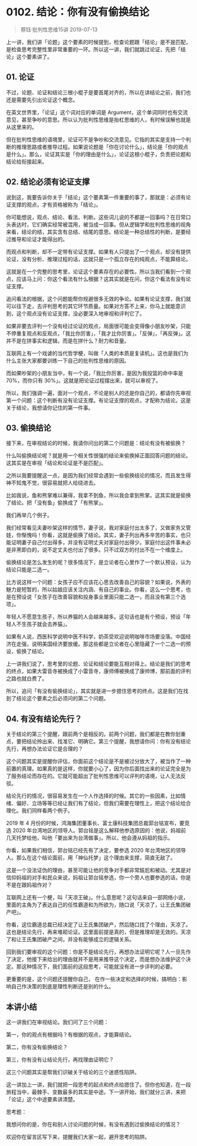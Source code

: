# 0102. 结论：你有没有偷换结论
> 蔡钰·批判性思维15讲
2019-07-13

上一讲，我们讲「论题」这个要素的时候提到，检查论题跟「结论」是不是匹配，是检查思考完整性里非常重要的一环。所以这一讲，我们就跳过论证，先把「结论」这个要素讲了。

## 01. 论证

不过，论题、论证和结论三根小棍子是要首尾对齐的，所以在讲结论之前，我们也还是需要先引出论证这个概念。

在英文世界里，「论证」这个词对应的单词是 Argument，这个单词同时也有交流意见，甚至争吵的意思。所以认为批判性思维是抬杠思维的人，有时候误解也就是从这里来的。

但在批判性思维的语境里，论证可不是争吵和交流意见。它指的其实是支持一个判断的推理思路或者推导过程。如果说论题是「你在讨论什么」，结论是「你的观点是什么」。那么，论证其实是「你的理由是什么」，论证这根小棍子，负责把论题和结论给衔接起来。

## 02. 结论必须有论证支撑

说到这，我要告诉你关于「结论」这个要素第一件重要的事了，那就是：必须有论证支撑的观点，才有资格被称为「结论」。

你可能想说，观点、结论、看法、判断。这些词儿说的不都是一回事吗？在日常口头表达时，它们确实经常被混用，被当成一回事。但从逻辑学和批判性思维的视角来看，结论的结，其实含有总结、结尾的意思。结论是一种总结性的判断，是要经过推导和论证才能得出的。

而观点和判断，却不一定带有论证支撑。如果有人只提出了一个观点，却没有提供论证，没有分析、推理过程的话，这就只是一个孤立存在的纯观点，不能算结论。

这就是在一个完整的思考里，论证这个要素存在的必要性。所以当我们看到一个观点，应该马上问：你这个看法有什么根据？这其实就是在问，你这个看法有没有论证支撑。

追问看法的根据，这个问题能帮你规避很多无效的争论。如果有论证支撑，我们就可以往下走，去评判思考的其它环节质量。如果对方答不上来，你马上就能意识到，这个观点没有论证支撑，没必要深入地审视和评判它了。

如果非要去评判一个没有经过论证的观点，局面很可能会变得像小朋友吵架，只能不停重复观点和反观点，「我比你厉害」，「我才比你厉害」。「反弹」，「再反弹」。这并不是在拼事实和逻辑，而是在拼什么？耐力和音量。

互联网上有一个戏谑的当代哲学梗，叫做「人类的本质是复读机」。这也是我们为什么主张大家都要训练一下自己的批判性思维的原因。

而如果吵架的小朋友当中，有一个说，「我比你厉害，是因为我投篮的命中率是 70%，而你只有 30%」。这就是把论证过程摆出来，就可以审视了。

所以，我们强调一遍，面对一个观点，不论是别人的还是你自己的，都请你先审视第一个问题：这个判断有没有论证支撑。有论证支撑的观点，才配称为结论。这是关于结论，我想请你记住的第一件事。

## 03. 偷换结论

接下来，在审视结论的时候，我请你问出的第二个问题是：结论有没有被偷换？

什么叫偷换结论呢？就是用一个相关性很强的结论来偷换掉正面回答问题的结论。这其实是在审视「结论和论证是不是匹配」。

之所以我要提醒这一点，是因为我们经常会遇到一些偷换结论的情况，而且发生得神不知鬼不觉，很容易就把人给绕进去。

比如我说，鱼和熊掌难以兼得，我拿不到鱼，所以我会拿到熊掌。这其实就是偷换了结论。把「没有鱼」偷换成了「有熊掌」。

我们再举几个例子。

我们经常看见夫妻吵架这样的情节，妻子说，我对家庭付出太多了，又做家务又管娃，你惭愧吗！你看，这就是偷换了结论。其实，妻子列出再多辛苦的事实，也只能证明妻子自己付出得多，并没有证明丈夫对家庭付出得少。家庭付出这件事未必是非黑即白的，说不定丈夫也付出了很多。只不过双方的付出不在一个维度上。

偷换结论是怎么发生的呢？很多情况下，是立论者在心里作了一个默认预设，认为结论只能是二选一。

比方说这样一个问题：女孩子应不应该花心思去改善自己的容貌？如果说，外表的魅力是短暂的，所以姑娘应该关注内涵、有自己的事业。你看，这么一个思考，也是在预设说「女孩子在改善容貌和投身事业里面只能二选一，而且没有第三个选项」。

年轻人不愿意生孩子，所以养猫的人会越来越多。这句话也是有个预设，预设「年轻人不生孩子就会去养猫」。

如果有人说，西医科学说明中医不科学，奶茶受欢迎说明咖啡市场要没落。中国经济在走强，说明美国经济要放缓。那这些都是立论者在心里隐藏了一个二选一的预设，偷换了结论。

上一讲我们说了，思考里的论题、论证和结论要能互相对得上。结论是我们的思考的终点，如果大雷音寺被换成了小雷音寺，康师傅被换成了康帅博，那前面的评判之路也就白费了。

所以，追问「有没有偷换结论」，其实就是进一步摁住思考的终点。这是我们在找到了结论这个要素之后必须问的第二个问题。

## 04. 有没有结论先行？

关于结论的第三个提醒，跟前两个是相反的。前两个问题，我们都是在教你划重点，要把结论拎出来、找准它、明确它。第三个提醒，我想请你问：你有没有结论先行，再想办法论证它是合理的？

这个问题其实是提醒你评估，你面前这个结论是不是被过分放大了，被当作了一种前置的真理。如果真的是这样，你就要小心了，因为你后面找出来的论证完全是为了服务结论而存在的。它就可能超出了批判性思维可以评判的语境，让人无法反驳。

结论先行的情况，很容易发生在一个人作选择的时候。其它的一些因素，比如情绪、偏好、立场等等已经让我们有了结论，但我们需要在理性上，把这个结论给合理化。我们同样看两个例子。

2019 年 4 月份的时候，鸿海集团董事长、富士康科技集团总裁郭台铭宣布，要竞选 2020 年台湾地区的领导人。郭台铭是这么解释他参选原因的：他说，妈祖前几天托梦给他，叫他「要出来为台湾做事」。所以，他会遵从妈祖的指示。

你看，如果我们相信，郭台铭已经先有了决定，要参选 2020 年台湾地区的领导人。那么在这个结论面前，用「神仙托梦」这个理由来支撑，简直无敌了。

这是一个没法证伪的理由，甚至可能让他的竞争对手都非常尴尬和被动。尤其是对信仰妈祖的对手和民众来说，妈祖让郭台铭参选，你一个旁人也要参选的话，你是不是在跟妈祖作对？

互联网上还有一个梗，叫「天凉王破」。什么意思呢？这句话来自一部网络小说，里面的主角为了表达自己的任性霸道和为所欲为，随口说「天凉了，让王氏集团破产吧」。

你看，这位霸道总裁已经决定了让王氏集团破产，然后随口找了个理由，天凉了。这也是结论先行，再来堆砌论证。这里面前提是真的，但是推理却是无效的。天凉了和让王氏集团破产之间，并没有能够成立的逻辑关系。

回到我们要审视的这个问题：你是不是结论先行，再想办法证明它呢？人一旦先作了决定，他接下来给出的理由就并不是用来推导这个决定，而是想办法维护这个决定。那这种情况下，我们面前的这段思考，可能就没有进一步评判的必要。

更重要的是，这个问题还提醒你自己， 在作一些决定和选择的时候，搞明白：影响自己作决策的到底是理性判断还是别的什么。

## 本讲小结

这一讲我们在审视结论。我们问了三个问题：

第一，你的观点有根据吗？有根据的观点，才能算结论。

第二，你有没有偷换结论？

第三，你有没有让结论先行，再找理由证明它？

这三个问题其实是帮我们识破关于结论的三个迷惑性陷阱。

这一讲加上一讲，我们就把一段思考的起点和终点给摁住了。但你也知道，在一段旅程当中，最棘手、变数最多的其实是中途。下一讲开始，我们就分三讲，来把「论证」这个中途要素讲清楚。

思考题：

我想问你的是，你在和别人讨论问题的时候，有没有遇到过偷换结论的情况？

欢迎你在留言区写下来，提醒我们大家一起，避开思考的陷阱。

